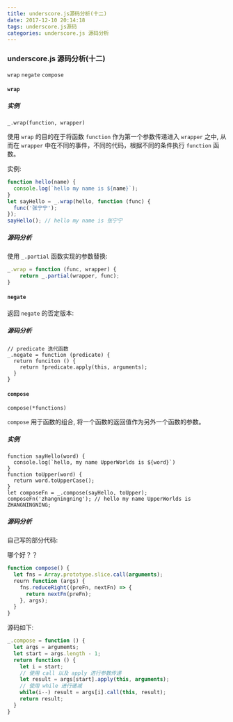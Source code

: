 ```yaml
---
title: underscore.js源码分析(十二)
date: 2017-12-10 20:14:18
tags: underscore.js源码
categories: underscore.js 源码分析
---
```


### underscore.js 源码分析(十二)

`wrap` `negate` `compose`

#### `wrap`

##### 实例

`_.wrap(function, wrapper)`

使用 `wrap` 的目的在于将函数 `function` 作为第一个参数传递进入 `wrapper` 之中, 从而在 `wrapper` 中在不同的事件，不同的代码，根据不同的条件执行 `function` 函数。

实例:

```javascript
function hello(name) {
  console.log(`hello my name is ${name}`);
}
let sayHello = _.wrap(hello, function (func) {
  func('张宁宁');
});
sayHello(); // hello my name is 张宁宁
```

##### 源码分析

使用 `_.partial` 函数实现的参数替换:

```javascript
_.wrap = function (func, wrapper) {
    return _.partial(wrapper, func);
}
```

#### `negate`

返回 `negate` 的否定版本:

##### 源码分析

```
// predicate 迭代函数
_.negate = function (predicate) {
  return funciton () {
    return !predicate.apply(this, arguments);
  }
}
```

#### `compose`

`compose(*functions)`

`compose` 用于函数的组合, 将一个函数的返回值作为另外一个函数的参数。

##### 实例

```
function sayHello(word) {
  console.log(`hello, my name UpperWorlds is ${word}`)
}
function toUpper(word) {
  return word.toUpperCase();
}
let composeFn = _.compose(sayHello, toUpper);
composeFn('zhangningning'); // hello my name UpperWorlds is ZHANGNINGNING;
```



##### 源码分析

自己写的部分代码:

哪个好？？

```javascript
function compose() {
  let fns = Array.prototype.slice.call(arguments);
  reurn function (args) {
    fns.reduceRight((preFn, nextFn) => {
      return nextFn(preFn);
    }, args);
  }
}
```

源码如下:

```javascript
_.compose = function () {
  let args = argumemts;
  let start = args.length - 1;
  return function () {
    let i = start;
    // 使用 call 以及 apply 进行参数传递
    let result = args[start].apply(this, arguments);
    // 使用 while 进行递减
    while(i--) result = args[i].call(this, result);
    return result;
  }
}
```





